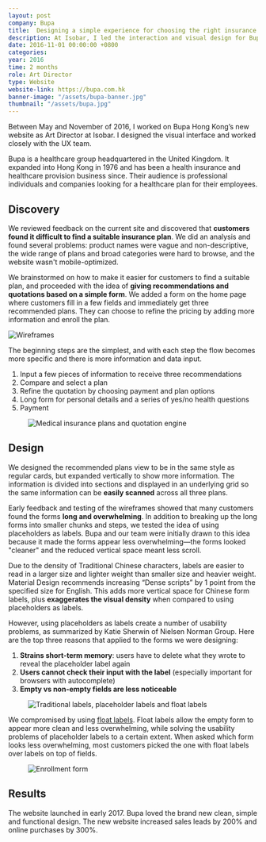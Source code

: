 ```yaml
---
layout: post
company: Bupa
title:  Designing a simple experience for choosing the right insurance plan
description: At Isobar, I led the interaction and visual design for Bupa's web redesign. I designed simple forms that allowed customers to find and purchase suitable healthcare plans, and made it easy to compare the details of each plan. The new website increased sales leads by 2x and online purchases by 3x.
date: 2016-11-01 00:00:00 +0800
categories:
year: 2016
time: 2 months
role: Art Director
type: Website
website-link: https://bupa.com.hk
banner-image: "/assets/bupa-banner.jpg"
thumbnail: "/assets/bupa.jpg"
---
```


Between May and November of 2016, I worked on Bupa Hong Kong’s new website as Art Director at Isobar. I designed the visual interface and worked closely with the UX team.

Bupa is a healthcare group headquartered in the United Kingdom. It expanded into Hong Kong in 1976 and has been a health insurance and healthcare provision business since. Their audience is professional individuals and companies looking for a healthcare plan for their employees.

## Discovery

We reviewed feedback on the current site and discovered that **customers found it difficult to find a suitable insurance plan**. We did an analysis and found several problems: product names were vague and non-descriptive, the wide range of plans and broad categories were hard to browse, and the website wasn't mobile-optimized. 

We brainstormed on how to make it easier for customers to find a suitable plan, and proceeded with the idea of **giving recommendations and quotations based on a simple form**. We added a form on the home page where customers fill in a few fields and immediately get three recommended plans. They can choose to refine the pricing by adding more information and enroll the plan.

<img class="lazy" data-src="/assets/bupa-flow.png" alt="Wireframes">

The beginning steps are the simplest, and with each step the flow becomes more specific and there is more information and data input.

1. Input a few pieces of information to receive three recommendations
2. Compare and select a plan
3. Refine the quotation by choosing payment and plan options
4. Long form for personal details and a series of yes/no health questions
5. Payment

<figure><img class="lazy" data-src="/assets/bupa-desktop.jpg" alt="Medical insurance plans and quotation engine"></figure>

## Design

We designed the recommended plans view to be in the same style as regular cards, but expanded vertically to show more information. The information is divided into sections and displayed in an underlying grid so the same information can be **easily scanned** across all three plans.

Early feedback and testing of the wireframes showed that many customers found the forms **long and overwhelming**. In addition to breaking up the long forms into smaller chunks and steps, we tested the idea of using placeholders as labels. Bupa and our team were initially drawn to this idea because it made the forms appear less overwhelming—the forms looked "cleaner" and the reduced vertical space meant less scroll.

Due to the density of Traditional Chinese characters, labels are easier to read in a larger size and lighter weight than smaller size and heavier weight. Material Design recommends increasing “Dense scripts” by 1 point from the specified size for English. This adds more vertical space for Chinese form labels, plus **exaggerates the visual density** when compared to using placeholders as labels.

However, using placeholders as labels create a number of usability problems, as summarized by Katie Sherwin of Nielsen Norman Group. Here are the top three reasons that applied to the forms we were designing:

1. **Strains short-term memory**: users have to delete what they wrote to reveal the placeholder label again
2. **Users cannot check their input with the label** (especially important for browsers with autocomplete)
3. **Empty vs non-empty fields are less noticeable**

<figure><img class="lazy" data-src="/assets/bupa-labels.png" alt="Traditional labels, placeholder labels and float labels"></figure>

We compromised by using <a href="https://medium.com/r/?url=http%3A%2F%2Fmds.is%2Ffloat-label-pattern%2F" target="_blank">float labels</a>. Float labels allow the empty form to appear more clean and less overwhelming, while solving the usability problems of placeholder labels to a certain extent. When asked which form looks less overwhelming, most customers picked the one with float labels over labels on top of fields.

<figure><img class="lazy" data-src="/assets/bupa-form.png" alt="Enrollment form"></figure>

## Results

The website launched in early 2017. Bupa loved the brand new clean, simple and functional design. The new website increased sales leads by 200% and online purchases by 300%.